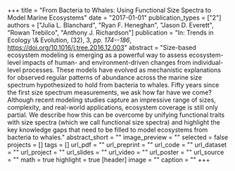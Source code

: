 +++
title = "From Bacteria to Whales: Using Functional Size Spectra to Model Marine Ecosystems"
date = "2017-01-01"
publication_types = ["2"]
authors = ["Julia L. Blanchard", "Ryan F. Heneghan", "Jason D. Everett", "Rowan Trebilco", "Anthony J. Richardson"]
publication = "In: Trends in Ecology \\& Evolution, (32), 3, _pp. 174--186_, https://doi.org/10.1016/j.tree.2016.12.003"
abstract = "Size-based ecosystem modeling is emerging as a powerful way to assess ecosystem-level impacts of human- and environment-driven changes from individual-level processes. These models have evolved as mechanistic explanations for observed regular patterns of abundance across the marine size spectrum hypothesized to hold from bacteria to whales. Fifty years since the first size spectrum measurements, we ask how far have we come? Although recent modeling studies capture an impressive range of sizes, complexity, and real-world applications, ecosystem coverage is still only partial. We describe how this can be overcome by unifying functional traits with size spectra (which we call functional size spectra) and highlight the key knowledge gaps that need to be filled to model ecosystems from bacteria to whales."
abstract_short = ""
image_preview = ""
selected = false
projects = []
tags = []
url_pdf = ""
url_preprint = ""
url_code = ""
url_dataset = ""
url_project = ""
url_slides = ""
url_video = ""
url_poster = ""
url_source = ""
math = true
highlight = true
[header]
image = ""
caption = ""
+++

